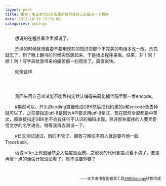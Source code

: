 ```yaml
---
layout: post
title: 重写了电话本代码全面更新居然连续三天每天一个程序
date: 2013-10-19 13:50:00
categories: cnblogs
---
```


<p>&nbsp;&nbsp;&nbsp;&nbsp;&nbsp;&nbsp;&nbsp;&nbsp;想说的在程序备注里都说了。</p>
<p>&nbsp;&nbsp;&nbsp;&nbsp;&nbsp;&nbsp;&nbsp;&nbsp;洗澡的时候就想着要不要用现在的知识把那个不完美的电话本改一改，洗完就忘了，到了晚上翻书的时候突然想起来，于是找出程序来看。结果，非！常！顺！利！写字典给我带来的痛苦都一扫而空了，简直爽快。</p>
<p>&nbsp;&nbsp;&nbsp;&nbsp;&nbsp;&nbsp;&nbsp;&nbsp;就像这样</p>
<p><img src="http://images.cnitblog.com/blog/580469/201311/08234706-cfa2226913cd4c1e82b0cd62a08203e5.gif" alt="" /></p>
<p>&nbsp;</p>
<p>&nbsp;&nbsp;&nbsp;&nbsp;&nbsp;&nbsp;&nbsp;&nbsp;我回头再自己试试能不能靠指定默认编码来简化掉代码里那一堆encode。</p>
<p>&nbsp;&nbsp;&nbsp;&nbsp;&nbsp;&nbsp;&nbsp;&nbsp;#果然可以，开头的coding直接改成GBK然后把代码里的u和encode全去掉就可以了。之前要指定utf-8是因为API要求用utf-8格式，现在既然全部都是中英文，那直接指定GBK也不会有任何不认识的编码出现。除非那些蛋疼的人要弄奇怪文字的名字进去，稍等我再去测试一下。</p>
<p>&nbsp;&nbsp;&nbsp;&nbsp;&nbsp;&nbsp;&nbsp;&nbsp;#日文测试通过，别的不管了。胆敢刁难程序的人就是要呼他一脸Traceback。</p>
<p>&nbsp;&nbsp;&nbsp;&nbsp;&nbsp;&nbsp;&nbsp;&nbsp;话说lofter上传图居然会大幅度毁画质，之前发的代码都差点看不清了，要是再宽一点的话估计就没法看了。难不成要外链？</p>
<p><img src="http://images.cnitblog.com/blog/580469/201311/08234731-55c269f4c94a4013bab91cceaf33e3f1.jpg" alt="" /><br /><br /></p>

<p align=right><span style="font-size: 12px">——本文由博客园搬家工具<a href="https://github.com/mlxy/SRBCnblogs">SRBCnblogs</a>转换而成</span></p>